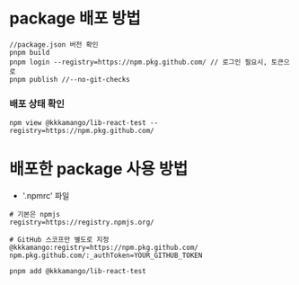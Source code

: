 # package 배포 방법
```
//package.json 버전 확인
pnpm build
pnpm login --registry=https://npm.pkg.github.com/ // 로그인 필요시, 토큰으로
pnpm publish //--no-git-checks
```
### 배포 상태 확인
```
npm view @kkkamango/lib-react-test --registry=https://npm.pkg.github.com/
```

# 배포한 package 사용 방법
- '.npmrc' 파일
```
# 기본은 npmjs
registry=https://registry.npmjs.org/

# GitHub 스코프만 별도로 지정
@kkkamango:registry=https://npm.pkg.github.com/
npm.pkg.github.com/:_authToken=YOUR_GITHUB_TOKEN
```

```
pnpm add @kkkamango/lib-react-test
```
